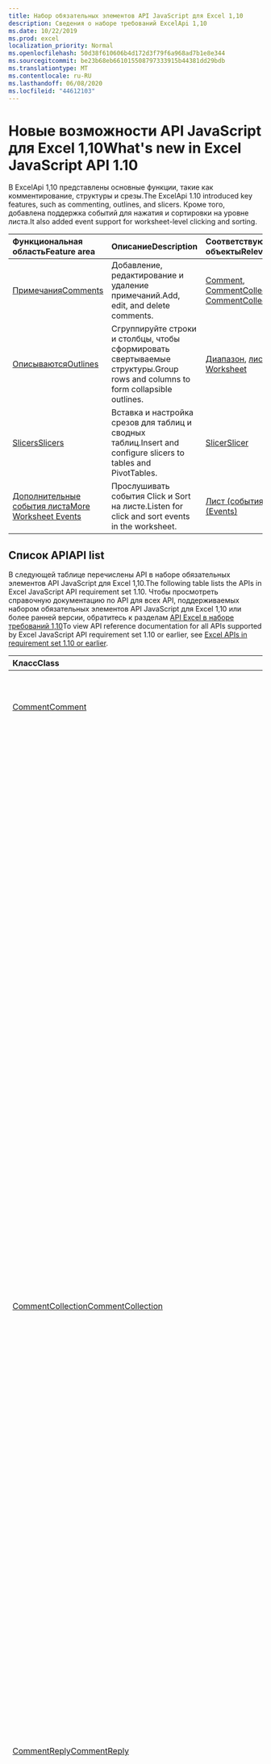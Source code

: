 ```yaml
---
title: Набор обязательных элементов API JavaScript для Excel 1,10
description: Сведения о наборе требований ExcelApi 1,10
ms.date: 10/22/2019
ms.prod: excel
localization_priority: Normal
ms.openlocfilehash: 50d38f610606b4d172d3f79f6a968ad7b1e8e344
ms.sourcegitcommit: be23b68eb661015508797333915b44381dd29bdb
ms.translationtype: MT
ms.contentlocale: ru-RU
ms.lasthandoff: 06/08/2020
ms.locfileid: "44612103"
---
```

# <a name="whats-new-in-excel-javascript-api-110"></a><span data-ttu-id="5f319-103">Новые возможности API JavaScript для Excel 1,10</span><span class="sxs-lookup"><span data-stu-id="5f319-103">What's new in Excel JavaScript API 1.10</span></span>

<span data-ttu-id="5f319-104">В ExcelApi 1,10 представлены основные функции, такие как комментирование, структуры и срезы.</span><span class="sxs-lookup"><span data-stu-id="5f319-104">The ExcelApi 1.10 introduced key features, such as commenting, outlines, and slicers.</span></span> <span data-ttu-id="5f319-105">Кроме того, добавлена поддержка событий для нажатия и сортировки на уровне листа.</span><span class="sxs-lookup"><span data-stu-id="5f319-105">It also added event support for worksheet-level clicking and sorting.</span></span>

| <span data-ttu-id="5f319-106">Функциональная область</span><span class="sxs-lookup"><span data-stu-id="5f319-106">Feature area</span></span> | <span data-ttu-id="5f319-107">Описание</span><span class="sxs-lookup"><span data-stu-id="5f319-107">Description</span></span> | <span data-ttu-id="5f319-108">Соответствующие объекты</span><span class="sxs-lookup"><span data-stu-id="5f319-108">Relevant objects</span></span> |
|:--- |:--- |:--- |
| [<span data-ttu-id="5f319-109">Примечания</span><span class="sxs-lookup"><span data-stu-id="5f319-109">Comments</span></span>](../../excel/excel-add-ins-comments.md) | <span data-ttu-id="5f319-110">Добавление, редактирование и удаление примечаний.</span><span class="sxs-lookup"><span data-stu-id="5f319-110">Add, edit, and delete comments.</span></span> | <span data-ttu-id="5f319-111">[Comment](/javascript/api/excel/excel.comment), [CommentCollection](/javascript/api/excel/excel.commentcollection)</span><span class="sxs-lookup"><span data-stu-id="5f319-111">[Comment](/javascript/api/excel/excel.comment), [CommentCollection](/javascript/api/excel/excel.commentcollection)</span></span> |
| [<span data-ttu-id="5f319-112">Описываются</span><span class="sxs-lookup"><span data-stu-id="5f319-112">Outlines</span></span>](../../excel/excel-add-ins-ranges-advanced.md#group-data-for-an-outline) | <span data-ttu-id="5f319-113">Сгруппируйте строки и столбцы, чтобы сформировать свертываемые структуры.</span><span class="sxs-lookup"><span data-stu-id="5f319-113">Group rows and columns to form collapsible outlines.</span></span> | <span data-ttu-id="5f319-114">[Диапазон](/javascript/api/excel/excel.range), [лист](/javascript/api/excel/excel.worksheet)</span><span class="sxs-lookup"><span data-stu-id="5f319-114">[Range](/javascript/api/excel/excel.range), [Worksheet](/javascript/api/excel/excel.worksheet)</span></span> |
| [<span data-ttu-id="5f319-115">Slicers</span><span class="sxs-lookup"><span data-stu-id="5f319-115">Slicers</span></span>](../../excel/excel-add-ins-pivottables.md#slicers) | <span data-ttu-id="5f319-116">Вставка и настройка срезов для таблиц и сводных таблиц.</span><span class="sxs-lookup"><span data-stu-id="5f319-116">Insert and configure slicers to tables and PivotTables.</span></span> | [<span data-ttu-id="5f319-117">Slicer</span><span class="sxs-lookup"><span data-stu-id="5f319-117">Slicer</span></span>](/javascript/api/excel/excel.slicer) |
| [<span data-ttu-id="5f319-118">Дополнительные события листа</span><span class="sxs-lookup"><span data-stu-id="5f319-118">More Worksheet Events</span></span>](../../excel/excel-add-ins-events.md) | <span data-ttu-id="5f319-119">Прослушивать события Click и Sort на листе.</span><span class="sxs-lookup"><span data-stu-id="5f319-119">Listen for click and sort events in the worksheet.</span></span> | [<span data-ttu-id="5f319-120">Лист (события)</span><span class="sxs-lookup"><span data-stu-id="5f319-120">Worksheet (Events)</span></span>](/javascript/api/excel/excel.worksheet#events) |

## <a name="api-list"></a><span data-ttu-id="5f319-121">Список API</span><span class="sxs-lookup"><span data-stu-id="5f319-121">API list</span></span>

<span data-ttu-id="5f319-122">В следующей таблице перечислены API в наборе обязательных элементов API JavaScript для Excel 1,10.</span><span class="sxs-lookup"><span data-stu-id="5f319-122">The following table lists the APIs in Excel JavaScript API requirement set 1.10.</span></span> <span data-ttu-id="5f319-123">Чтобы просмотреть справочную документацию по API для всех API, поддерживаемых набором обязательных элементов API JavaScript для Excel 1,10 или более ранней версии, обратитесь к разделам [API Excel в наборе требований 1,10](/javascript/api/excel?view=excel-js-1.10)</span><span class="sxs-lookup"><span data-stu-id="5f319-123">To view API reference documentation for all APIs supported by Excel JavaScript API requirement set 1.10 or earlier, see [Excel APIs in requirement set 1.10 or earlier](/javascript/api/excel?view=excel-js-1.10).</span></span>

| <span data-ttu-id="5f319-124">Класс</span><span class="sxs-lookup"><span data-stu-id="5f319-124">Class</span></span> | <span data-ttu-id="5f319-125">Поля</span><span class="sxs-lookup"><span data-stu-id="5f319-125">Fields</span></span> | <span data-ttu-id="5f319-126">Описание</span><span class="sxs-lookup"><span data-stu-id="5f319-126">Description</span></span> |
|:---|:---|:---|
|[<span data-ttu-id="5f319-127">Comment</span><span class="sxs-lookup"><span data-stu-id="5f319-127">Comment</span></span>](/javascript/api/excel/excel.comment)|[<span data-ttu-id="5f319-128">content</span><span class="sxs-lookup"><span data-stu-id="5f319-128">content</span></span>](/javascript/api/excel/excel.comment#content)|<span data-ttu-id="5f319-129">Получает или задает содержимое примечания.</span><span class="sxs-lookup"><span data-stu-id="5f319-129">Gets or sets the comment's content.</span></span> <span data-ttu-id="5f319-130">Строка является обычным текстом.</span><span class="sxs-lookup"><span data-stu-id="5f319-130">The string is plain text.</span></span>|
||[<span data-ttu-id="5f319-131">delete()</span><span class="sxs-lookup"><span data-stu-id="5f319-131">delete()</span></span>](/javascript/api/excel/excel.comment#delete--)|<span data-ttu-id="5f319-132">Удаляет комментарий и все подключенные ответы.</span><span class="sxs-lookup"><span data-stu-id="5f319-132">Deletes the comment and all the connected replies.</span></span>|
||[<span data-ttu-id="5f319-133">getLocation()</span><span class="sxs-lookup"><span data-stu-id="5f319-133">getLocation()</span></span>](/javascript/api/excel/excel.comment#getlocation--)|<span data-ttu-id="5f319-134">Получает ячейку, в которой находится этот комментарий.</span><span class="sxs-lookup"><span data-stu-id="5f319-134">Gets the cell where this comment is located.</span></span>|
||[<span data-ttu-id="5f319-135">authorEmail</span><span class="sxs-lookup"><span data-stu-id="5f319-135">authorEmail</span></span>](/javascript/api/excel/excel.comment#authoremail)|<span data-ttu-id="5f319-136">Получает электронную почту автора примечания.</span><span class="sxs-lookup"><span data-stu-id="5f319-136">Gets the email of the comment's author.</span></span>|
||[<span data-ttu-id="5f319-137">authorName</span><span class="sxs-lookup"><span data-stu-id="5f319-137">authorName</span></span>](/javascript/api/excel/excel.comment#authorname)|<span data-ttu-id="5f319-138">Получает имя автора примечания.</span><span class="sxs-lookup"><span data-stu-id="5f319-138">Gets the name of the comment's author.</span></span>|
||[<span data-ttu-id="5f319-139">creationDate</span><span class="sxs-lookup"><span data-stu-id="5f319-139">creationDate</span></span>](/javascript/api/excel/excel.comment#creationdate)|<span data-ttu-id="5f319-140">Получает время создания примечания.</span><span class="sxs-lookup"><span data-stu-id="5f319-140">Gets the creation time of the comment.</span></span> <span data-ttu-id="5f319-141">Возвращает значение null, если примечание было преобразовано из заметки, так как у примечания нет даты создания.</span><span class="sxs-lookup"><span data-stu-id="5f319-141">Returns null if the comment was converted from a note, since the comment does not have a creation date.</span></span>|
||[<span data-ttu-id="5f319-142">id</span><span class="sxs-lookup"><span data-stu-id="5f319-142">id</span></span>](/javascript/api/excel/excel.comment#id)|<span data-ttu-id="5f319-143">Представляет идентификатор примечания.</span><span class="sxs-lookup"><span data-stu-id="5f319-143">Represents the comment identifier.</span></span> <span data-ttu-id="5f319-144">Только для чтения.</span><span class="sxs-lookup"><span data-stu-id="5f319-144">Read-only.</span></span>|
||[<span data-ttu-id="5f319-145">replies</span><span class="sxs-lookup"><span data-stu-id="5f319-145">replies</span></span>](/javascript/api/excel/excel.comment#replies)|<span data-ttu-id="5f319-146">Представляет коллекцию объектов ответов, связанных с примечанием.</span><span class="sxs-lookup"><span data-stu-id="5f319-146">Represents a collection of reply objects associated with the comment.</span></span> <span data-ttu-id="5f319-147">Только для чтения.</span><span class="sxs-lookup"><span data-stu-id="5f319-147">Read-only.</span></span>|
|[<span data-ttu-id="5f319-148">CommentCollection</span><span class="sxs-lookup"><span data-stu-id="5f319-148">CommentCollection</span></span>](/javascript/api/excel/excel.commentcollection)|[<span data-ttu-id="5f319-149">Add (Целладдресс: \| строка Range, Content: комментричконтент \| String, ContentType?: Excel. ContentType)</span><span class="sxs-lookup"><span data-stu-id="5f319-149">add(cellAddress: Range \| string, content: CommentRichContent \| string, contentType?: Excel.ContentType)</span></span>](/javascript/api/excel/excel.commentcollection#add-celladdress--content--contenttype-)|<span data-ttu-id="5f319-150">Создает новое примечание с указанным содержимым в определенной ячейке.</span><span class="sxs-lookup"><span data-stu-id="5f319-150">Creates a new comment with the given content on the given cell.</span></span> <span data-ttu-id="5f319-151">`InvalidArgument`Если указанный диапазон превышает одну ячейку, возникает ошибка.</span><span class="sxs-lookup"><span data-stu-id="5f319-151">An `InvalidArgument` error is thrown if the provided range is larger than one cell.</span></span>|
||[<span data-ttu-id="5f319-152">getCount()</span><span class="sxs-lookup"><span data-stu-id="5f319-152">getCount()</span></span>](/javascript/api/excel/excel.commentcollection#getcount--)|<span data-ttu-id="5f319-153">Получает количество примечаний в коллекции.</span><span class="sxs-lookup"><span data-stu-id="5f319-153">Gets the number of comments in the collection.</span></span>|
||[<span data-ttu-id="5f319-154">getItem(commentId: string)</span><span class="sxs-lookup"><span data-stu-id="5f319-154">getItem(commentId: string)</span></span>](/javascript/api/excel/excel.commentcollection#getitem-commentid-)|<span data-ttu-id="5f319-155">Получает примечание из коллекции на основе его идентификатора.</span><span class="sxs-lookup"><span data-stu-id="5f319-155">Gets a comment from the collection based on its ID.</span></span> <span data-ttu-id="5f319-156">Только для чтения.</span><span class="sxs-lookup"><span data-stu-id="5f319-156">Read-only.</span></span>|
||[<span data-ttu-id="5f319-157">getItemAt(index: number)</span><span class="sxs-lookup"><span data-stu-id="5f319-157">getItemAt(index: number)</span></span>](/javascript/api/excel/excel.commentcollection#getitemat-index-)|<span data-ttu-id="5f319-158">Получает примечание из коллекции на основе его позиции.</span><span class="sxs-lookup"><span data-stu-id="5f319-158">Gets a comment from the collection based on its position.</span></span>|
||[<span data-ttu-id="5f319-159">getItemByCell(cellAddress: Range \| string)</span><span class="sxs-lookup"><span data-stu-id="5f319-159">getItemByCell(cellAddress: Range \| string)</span></span>](/javascript/api/excel/excel.commentcollection#getitembycell-celladdress-)|<span data-ttu-id="5f319-160">Получает примечание из указанной ячейки.</span><span class="sxs-lookup"><span data-stu-id="5f319-160">Gets the comment from the specified cell.</span></span>|
||[<span data-ttu-id="5f319-161">getItemByReplyId(replyId: string)</span><span class="sxs-lookup"><span data-stu-id="5f319-161">getItemByReplyId(replyId: string)</span></span>](/javascript/api/excel/excel.commentcollection#getitembyreplyid-replyid-)|<span data-ttu-id="5f319-162">Получает комментарий, к которому подключен данный ответ.</span><span class="sxs-lookup"><span data-stu-id="5f319-162">Gets the comment to which the given reply is connected.</span></span>|
||[<span data-ttu-id="5f319-163">items</span><span class="sxs-lookup"><span data-stu-id="5f319-163">items</span></span>](/javascript/api/excel/excel.commentcollection#items)|<span data-ttu-id="5f319-164">Получает загруженные дочерние элементы в этой коллекции.</span><span class="sxs-lookup"><span data-stu-id="5f319-164">Gets the loaded child items in this collection.</span></span>|
|[<span data-ttu-id="5f319-165">CommentReply</span><span class="sxs-lookup"><span data-stu-id="5f319-165">CommentReply</span></span>](/javascript/api/excel/excel.commentreply)|[<span data-ttu-id="5f319-166">content</span><span class="sxs-lookup"><span data-stu-id="5f319-166">content</span></span>](/javascript/api/excel/excel.commentreply#content)|<span data-ttu-id="5f319-167">Получает или задает содержимое ответа на примечание.</span><span class="sxs-lookup"><span data-stu-id="5f319-167">Gets or sets the comment reply's content.</span></span> <span data-ttu-id="5f319-168">Строка является обычным текстом.</span><span class="sxs-lookup"><span data-stu-id="5f319-168">The string is plain text.</span></span>|
||[<span data-ttu-id="5f319-169">delete()</span><span class="sxs-lookup"><span data-stu-id="5f319-169">delete()</span></span>](/javascript/api/excel/excel.commentreply#delete--)|<span data-ttu-id="5f319-170">Удаляет ответ на примечание.</span><span class="sxs-lookup"><span data-stu-id="5f319-170">Deletes the comment reply.</span></span>|
||[<span data-ttu-id="5f319-171">getLocation()</span><span class="sxs-lookup"><span data-stu-id="5f319-171">getLocation()</span></span>](/javascript/api/excel/excel.commentreply#getlocation--)|<span data-ttu-id="5f319-172">Получает ячейку, в которой находится этот ответ на комментарий.</span><span class="sxs-lookup"><span data-stu-id="5f319-172">Gets the cell where this comment reply is located.</span></span>|
||[<span data-ttu-id="5f319-173">getParentComment()</span><span class="sxs-lookup"><span data-stu-id="5f319-173">getParentComment()</span></span>](/javascript/api/excel/excel.commentreply#getparentcomment--)|<span data-ttu-id="5f319-174">Получает родительский комментарий для этого ответа.</span><span class="sxs-lookup"><span data-stu-id="5f319-174">Gets the parent comment of this reply.</span></span>|
||[<span data-ttu-id="5f319-175">authorEmail</span><span class="sxs-lookup"><span data-stu-id="5f319-175">authorEmail</span></span>](/javascript/api/excel/excel.commentreply#authoremail)|<span data-ttu-id="5f319-176">Получает электронную почту автора ответа на примечание.</span><span class="sxs-lookup"><span data-stu-id="5f319-176">Gets the email of the comment reply's author.</span></span>|
||[<span data-ttu-id="5f319-177">authorName</span><span class="sxs-lookup"><span data-stu-id="5f319-177">authorName</span></span>](/javascript/api/excel/excel.commentreply#authorname)|<span data-ttu-id="5f319-178">Получает имя автора ответа на примечание.</span><span class="sxs-lookup"><span data-stu-id="5f319-178">Gets the name of the comment reply's author.</span></span>|
||[<span data-ttu-id="5f319-179">creationDate</span><span class="sxs-lookup"><span data-stu-id="5f319-179">creationDate</span></span>](/javascript/api/excel/excel.commentreply#creationdate)|<span data-ttu-id="5f319-180">Получает время создания ответа на примечание.</span><span class="sxs-lookup"><span data-stu-id="5f319-180">Gets the creation time of the comment reply.</span></span>|
||[<span data-ttu-id="5f319-181">id</span><span class="sxs-lookup"><span data-stu-id="5f319-181">id</span></span>](/javascript/api/excel/excel.commentreply#id)|<span data-ttu-id="5f319-182">Представляет идентификатор ответа на примечание.</span><span class="sxs-lookup"><span data-stu-id="5f319-182">Represents the comment reply identifier.</span></span> <span data-ttu-id="5f319-183">Только для чтения.</span><span class="sxs-lookup"><span data-stu-id="5f319-183">Read-only.</span></span>|
|[<span data-ttu-id="5f319-184">CommentReplyCollection</span><span class="sxs-lookup"><span data-stu-id="5f319-184">CommentReplyCollection</span></span>](/javascript/api/excel/excel.commentreplycollection)|[<span data-ttu-id="5f319-185">Добавить (контент: \| строка комментричконтент, ContentType?: Excel. ContentType)</span><span class="sxs-lookup"><span data-stu-id="5f319-185">add(content: CommentRichContent \| string, contentType?: Excel.ContentType)</span></span>](/javascript/api/excel/excel.commentreplycollection#add-content--contenttype-)|<span data-ttu-id="5f319-186">Создает ответ на примечание.</span><span class="sxs-lookup"><span data-stu-id="5f319-186">Creates a comment reply for comment.</span></span>|
||[<span data-ttu-id="5f319-187">getCount()</span><span class="sxs-lookup"><span data-stu-id="5f319-187">getCount()</span></span>](/javascript/api/excel/excel.commentreplycollection#getcount--)|<span data-ttu-id="5f319-188">Получает количество ответов на примечания в коллекции.</span><span class="sxs-lookup"><span data-stu-id="5f319-188">Gets the number of comment replies in the collection.</span></span>|
||[<span data-ttu-id="5f319-189">getItem(commentReplyId: string)</span><span class="sxs-lookup"><span data-stu-id="5f319-189">getItem(commentReplyId: string)</span></span>](/javascript/api/excel/excel.commentreplycollection#getitem-commentreplyid-)|<span data-ttu-id="5f319-190">Возвращает ответ на примечание, определенное по идентификатору.</span><span class="sxs-lookup"><span data-stu-id="5f319-190">Returns a comment reply identified by its ID.</span></span> <span data-ttu-id="5f319-191">Только для чтения.</span><span class="sxs-lookup"><span data-stu-id="5f319-191">Read-only.</span></span>|
||[<span data-ttu-id="5f319-192">getItemAt(index: number)</span><span class="sxs-lookup"><span data-stu-id="5f319-192">getItemAt(index: number)</span></span>](/javascript/api/excel/excel.commentreplycollection#getitemat-index-)|<span data-ttu-id="5f319-193">Возвращает ответ на примечание на основе его позиции в коллекции.</span><span class="sxs-lookup"><span data-stu-id="5f319-193">Gets a comment reply based on its position in the collection.</span></span>|
||[<span data-ttu-id="5f319-194">items</span><span class="sxs-lookup"><span data-stu-id="5f319-194">items</span></span>](/javascript/api/excel/excel.commentreplycollection#items)|<span data-ttu-id="5f319-195">Получает загруженные дочерние элементы в этой коллекции.</span><span class="sxs-lookup"><span data-stu-id="5f319-195">Gets the loaded child items in this collection.</span></span>|
|[<span data-ttu-id="5f319-196">комментричконтент</span><span class="sxs-lookup"><span data-stu-id="5f319-196">CommentRichContent</span></span>](/javascript/api/excel/excel.commentrichcontent)||[<span data-ttu-id="5f319-197">PivotLayout</span><span class="sxs-lookup"><span data-stu-id="5f319-197">PivotLayout</span></span>](/javascript/api/excel/excel.pivotlayout)|[<span data-ttu-id="5f319-198">enableFieldList</span><span class="sxs-lookup"><span data-stu-id="5f319-198">enableFieldList</span></span>](/javascript/api/excel/excel.pivotlayout#enablefieldlist)|<span data-ttu-id="5f319-199">Указывает, может ли список полей отображаться в пользовательском интерфейсе.</span><span class="sxs-lookup"><span data-stu-id="5f319-199">Specifies whether the field list can be shown in the UI.</span></span>|
|[<span data-ttu-id="5f319-200">PivotTableStyle</span><span class="sxs-lookup"><span data-stu-id="5f319-200">PivotTableStyle</span></span>](/javascript/api/excel/excel.pivottablestyle)|[<span data-ttu-id="5f319-201">delete()</span><span class="sxs-lookup"><span data-stu-id="5f319-201">delete()</span></span>](/javascript/api/excel/excel.pivottablestyle#delete--)|<span data-ttu-id="5f319-202">Удаляет объект PivotTableStyle.</span><span class="sxs-lookup"><span data-stu-id="5f319-202">Deletes the PivotTableStyle.</span></span>|
||[<span data-ttu-id="5f319-203">duplicate()</span><span class="sxs-lookup"><span data-stu-id="5f319-203">duplicate()</span></span>](/javascript/api/excel/excel.pivottablestyle#duplicate--)|<span data-ttu-id="5f319-204">Создает дубликат объекта PivotTableStyle с копиями всех элементов стиля.</span><span class="sxs-lookup"><span data-stu-id="5f319-204">Creates a duplicate of this PivotTableStyle with copies of all the style elements.</span></span>|
||[<span data-ttu-id="5f319-205">name</span><span class="sxs-lookup"><span data-stu-id="5f319-205">name</span></span>](/javascript/api/excel/excel.pivottablestyle#name)|<span data-ttu-id="5f319-206">Получает имя объекта PivotTableStyle.</span><span class="sxs-lookup"><span data-stu-id="5f319-206">Gets the name of the PivotTableStyle.</span></span>|
||[<span data-ttu-id="5f319-207">readOnly</span><span class="sxs-lookup"><span data-stu-id="5f319-207">readOnly</span></span>](/javascript/api/excel/excel.pivottablestyle#readonly)|<span data-ttu-id="5f319-208">Указывает, доступен ли объект Пивоттаблестиле только для чтения.</span><span class="sxs-lookup"><span data-stu-id="5f319-208">Specifies whether this PivotTableStyle object is read-only.</span></span> <span data-ttu-id="5f319-209">Только для чтения.</span><span class="sxs-lookup"><span data-stu-id="5f319-209">Read-only.</span></span>|
|[<span data-ttu-id="5f319-210">PivotTableStyleCollection</span><span class="sxs-lookup"><span data-stu-id="5f319-210">PivotTableStyleCollection</span></span>](/javascript/api/excel/excel.pivottablestylecollection)|[<span data-ttu-id="5f319-211">add(name: string, makeUniqueName?: boolean)</span><span class="sxs-lookup"><span data-stu-id="5f319-211">add(name: string, makeUniqueName?: boolean)</span></span>](/javascript/api/excel/excel.pivottablestylecollection#add-name--makeuniquename-)|<span data-ttu-id="5f319-212">Создает пустой объект PivotTableStyle с указанным именем.</span><span class="sxs-lookup"><span data-stu-id="5f319-212">Creates a blank PivotTableStyle with the specified name.</span></span>|
||[<span data-ttu-id="5f319-213">getCount()</span><span class="sxs-lookup"><span data-stu-id="5f319-213">getCount()</span></span>](/javascript/api/excel/excel.pivottablestylecollection#getcount--)|<span data-ttu-id="5f319-214">Получает количество стилей сводных таблиц в коллекции.</span><span class="sxs-lookup"><span data-stu-id="5f319-214">Gets the number of PivotTable styles in the collection.</span></span>|
||[<span data-ttu-id="5f319-215">getDefault()</span><span class="sxs-lookup"><span data-stu-id="5f319-215">getDefault()</span></span>](/javascript/api/excel/excel.pivottablestylecollection#getdefault--)|<span data-ttu-id="5f319-216">Получает используемый по умолчанию объект PivotTableStyle для области родительского объекта.</span><span class="sxs-lookup"><span data-stu-id="5f319-216">Gets the default PivotTableStyle for the parent object's scope.</span></span>|
||[<span data-ttu-id="5f319-217">getItem(name: string)</span><span class="sxs-lookup"><span data-stu-id="5f319-217">getItem(name: string)</span></span>](/javascript/api/excel/excel.pivottablestylecollection#getitem-name-)|<span data-ttu-id="5f319-218">Получает объект PivotTableStyle по имени.</span><span class="sxs-lookup"><span data-stu-id="5f319-218">Gets a PivotTableStyle by name.</span></span>|
||[<span data-ttu-id="5f319-219">getItemOrNullObject(имя: строка)</span><span class="sxs-lookup"><span data-stu-id="5f319-219">getItemOrNullObject(name: string)</span></span>](/javascript/api/excel/excel.pivottablestylecollection#getitemornullobject-name-)|<span data-ttu-id="5f319-220">Получает объект PivotTableStyle по имени.</span><span class="sxs-lookup"><span data-stu-id="5f319-220">Gets a PivotTableStyle by name.</span></span> <span data-ttu-id="5f319-221">Если объект PivotTableStyle не существует, возвращает пустой объект.</span><span class="sxs-lookup"><span data-stu-id="5f319-221">If the PivotTableStyle does not exist, will return a null object.</span></span>|
||[<span data-ttu-id="5f319-222">items</span><span class="sxs-lookup"><span data-stu-id="5f319-222">items</span></span>](/javascript/api/excel/excel.pivottablestylecollection#items)|<span data-ttu-id="5f319-223">Получает загруженные дочерние элементы в этой коллекции.</span><span class="sxs-lookup"><span data-stu-id="5f319-223">Gets the loaded child items in this collection.</span></span>|
||[<span data-ttu-id="5f319-224">setDefault(newDefaultStyle: PivotTableStyle \| string)</span><span class="sxs-lookup"><span data-stu-id="5f319-224">setDefault(newDefaultStyle: PivotTableStyle \| string)</span></span>](/javascript/api/excel/excel.pivottablestylecollection#setdefault-newdefaultstyle-)|<span data-ttu-id="5f319-225">Задает объект PivotTableStyle, используемый по умолчанию в области родительского объекта.</span><span class="sxs-lookup"><span data-stu-id="5f319-225">Sets the default PivotTableStyle for use in the parent object's scope.</span></span>|
|[<span data-ttu-id="5f319-226">Range</span><span class="sxs-lookup"><span data-stu-id="5f319-226">Range</span></span>](/javascript/api/excel/excel.range)|[<span data-ttu-id="5f319-227">Group (Граупоптион: Excel. Граупоптион)</span><span class="sxs-lookup"><span data-stu-id="5f319-227">group(groupOption: Excel.GroupOption)</span></span>](/javascript/api/excel/excel.range#group-groupoption-)|<span data-ttu-id="5f319-228">Группирует столбцы и строки для структуры.</span><span class="sxs-lookup"><span data-stu-id="5f319-228">Groups columns and rows for an outline.</span></span>|
||[<span data-ttu-id="5f319-229">Хидеграупдетаилс (Граупоптион: Excel. Граупоптион)</span><span class="sxs-lookup"><span data-stu-id="5f319-229">hideGroupDetails(groupOption: Excel.GroupOption)</span></span>](/javascript/api/excel/excel.range#hidegroupdetails-groupoption-)|<span data-ttu-id="5f319-230">Скрытие сведений о группе строк или столбцов.</span><span class="sxs-lookup"><span data-stu-id="5f319-230">Hide details of the row or column group.</span></span>|
||[<span data-ttu-id="5f319-231">height</span><span class="sxs-lookup"><span data-stu-id="5f319-231">height</span></span>](/javascript/api/excel/excel.range#height)|<span data-ttu-id="5f319-232">Возвращает расстояние в пунктах (для масштаба 100 %) от верхнего до нижнего края диапазона.</span><span class="sxs-lookup"><span data-stu-id="5f319-232">Returns the distance in points, for 100% zoom, from top edge of the range to bottom edge of the range.</span></span> <span data-ttu-id="5f319-233">Только для чтения.</span><span class="sxs-lookup"><span data-stu-id="5f319-233">Read-only.</span></span>|
||[<span data-ttu-id="5f319-234">left</span><span class="sxs-lookup"><span data-stu-id="5f319-234">left</span></span>](/javascript/api/excel/excel.range#left)|<span data-ttu-id="5f319-235">Возвращает расстояние в пунктах (для масштаба 100 %) от левого края листа до левого края диапазона.</span><span class="sxs-lookup"><span data-stu-id="5f319-235">Returns the distance in points, for 100% zoom, from left edge of the worksheet to left edge of the range.</span></span> <span data-ttu-id="5f319-236">Только для чтения.</span><span class="sxs-lookup"><span data-stu-id="5f319-236">Read-only.</span></span>|
||[<span data-ttu-id="5f319-237">top</span><span class="sxs-lookup"><span data-stu-id="5f319-237">top</span></span>](/javascript/api/excel/excel.range#top)|<span data-ttu-id="5f319-238">Возвращает расстояние в пунктах для масштаба 100 % от верхнего края листа до верхнего края диапазона.</span><span class="sxs-lookup"><span data-stu-id="5f319-238">Returns the distance in points, for 100% zoom, from top edge of the worksheet to top edge of the range.</span></span> <span data-ttu-id="5f319-239">Только для чтения.</span><span class="sxs-lookup"><span data-stu-id="5f319-239">Read-only.</span></span>|
||[<span data-ttu-id="5f319-240">width</span><span class="sxs-lookup"><span data-stu-id="5f319-240">width</span></span>](/javascript/api/excel/excel.range#width)|<span data-ttu-id="5f319-241">Возвращает расстояние в пунктах (для масштаба 100 %) от левого до правого края диапазона.</span><span class="sxs-lookup"><span data-stu-id="5f319-241">Returns the distance in points, for 100% zoom, from left edge of the range to right edge of the range.</span></span> <span data-ttu-id="5f319-242">Только для чтения.</span><span class="sxs-lookup"><span data-stu-id="5f319-242">Read-only.</span></span>|
||[<span data-ttu-id="5f319-243">Шовграупдетаилс (Граупоптион: Excel. Граупоптион)</span><span class="sxs-lookup"><span data-stu-id="5f319-243">showGroupDetails(groupOption: Excel.GroupOption)</span></span>](/javascript/api/excel/excel.range#showgroupdetails-groupoption-)|<span data-ttu-id="5f319-244">Отображение сведений о группе строк или столбцов.</span><span class="sxs-lookup"><span data-stu-id="5f319-244">Show details of the row or column group.</span></span>|
||[<span data-ttu-id="5f319-245">Разгруппировать (Граупоптион: Excel. Граупоптион)</span><span class="sxs-lookup"><span data-stu-id="5f319-245">ungroup(groupOption: Excel.GroupOption)</span></span>](/javascript/api/excel/excel.range#ungroup-groupoption-)|<span data-ttu-id="5f319-246">Разгруппирование столбцов и строк для структуры.</span><span class="sxs-lookup"><span data-stu-id="5f319-246">Ungroups columns and rows for an outline.</span></span>|
|[<span data-ttu-id="5f319-247">Shape</span><span class="sxs-lookup"><span data-stu-id="5f319-247">Shape</span></span>](/javascript/api/excel/excel.shape)|[<span data-ttu-id="5f319-248">copyTo(destinationSheet?: Worksheet \| string)</span><span class="sxs-lookup"><span data-stu-id="5f319-248">copyTo(destinationSheet?: Worksheet \| string)</span></span>](/javascript/api/excel/excel.shape#copyto-destinationsheet-)|<span data-ttu-id="5f319-249">Копирует и вставляет объект Shape.</span><span class="sxs-lookup"><span data-stu-id="5f319-249">Copies and pastes a Shape object.</span></span>|
||[<span data-ttu-id="5f319-250">placement</span><span class="sxs-lookup"><span data-stu-id="5f319-250">placement</span></span>](/javascript/api/excel/excel.shape#placement)|<span data-ttu-id="5f319-251">Представляет способ прикрепления объекта к ячейкам под ним.</span><span class="sxs-lookup"><span data-stu-id="5f319-251">Represents how the object is attached to the cells below it.</span></span>|
|[<span data-ttu-id="5f319-252">Slicer</span><span class="sxs-lookup"><span data-stu-id="5f319-252">Slicer</span></span>](/javascript/api/excel/excel.slicer)|[<span data-ttu-id="5f319-253">caption</span><span class="sxs-lookup"><span data-stu-id="5f319-253">caption</span></span>](/javascript/api/excel/excel.slicer#caption)|<span data-ttu-id="5f319-254">Представляет подпись среза.</span><span class="sxs-lookup"><span data-stu-id="5f319-254">Represents the caption of slicer.</span></span>|
||[<span data-ttu-id="5f319-255">clearFilters()</span><span class="sxs-lookup"><span data-stu-id="5f319-255">clearFilters()</span></span>](/javascript/api/excel/excel.slicer#clearfilters--)|<span data-ttu-id="5f319-256">Удаляет все фильтры, примененные к срезу.</span><span class="sxs-lookup"><span data-stu-id="5f319-256">Clears all the filters currently applied on the slicer.</span></span>|
||[<span data-ttu-id="5f319-257">delete()</span><span class="sxs-lookup"><span data-stu-id="5f319-257">delete()</span></span>](/javascript/api/excel/excel.slicer#delete--)|<span data-ttu-id="5f319-258">Удаляет срез.</span><span class="sxs-lookup"><span data-stu-id="5f319-258">Deletes the slicer.</span></span>|
||[<span data-ttu-id="5f319-259">getSelectedItems()</span><span class="sxs-lookup"><span data-stu-id="5f319-259">getSelectedItems()</span></span>](/javascript/api/excel/excel.slicer#getselecteditems--)|<span data-ttu-id="5f319-260">Возвращает массив имен выбранных ключей элементов.</span><span class="sxs-lookup"><span data-stu-id="5f319-260">Returns an array of selected items' keys.</span></span> <span data-ttu-id="5f319-261">Только для чтения.</span><span class="sxs-lookup"><span data-stu-id="5f319-261">Read-only.</span></span>|
||[<span data-ttu-id="5f319-262">height</span><span class="sxs-lookup"><span data-stu-id="5f319-262">height</span></span>](/javascript/api/excel/excel.slicer#height)|<span data-ttu-id="5f319-263">Представляет высоту среза (в пунктах).</span><span class="sxs-lookup"><span data-stu-id="5f319-263">Represents the height, in points, of the slicer.</span></span>|
||[<span data-ttu-id="5f319-264">left</span><span class="sxs-lookup"><span data-stu-id="5f319-264">left</span></span>](/javascript/api/excel/excel.slicer#left)|<span data-ttu-id="5f319-265">Представляет расстояние в пунктах от левого края среза до левого края листа.</span><span class="sxs-lookup"><span data-stu-id="5f319-265">Represents the distance, in points, from the left side of the slicer to the left of the worksheet.</span></span>|
||[<span data-ttu-id="5f319-266">name</span><span class="sxs-lookup"><span data-stu-id="5f319-266">name</span></span>](/javascript/api/excel/excel.slicer#name)|<span data-ttu-id="5f319-267">Представляет имя среза.</span><span class="sxs-lookup"><span data-stu-id="5f319-267">Represents the name of slicer.</span></span>|
||[<span data-ttu-id="5f319-268">id</span><span class="sxs-lookup"><span data-stu-id="5f319-268">id</span></span>](/javascript/api/excel/excel.slicer#id)|<span data-ttu-id="5f319-269">Представляет уникальный идентификатор среза.</span><span class="sxs-lookup"><span data-stu-id="5f319-269">Represents the unique id of slicer.</span></span> <span data-ttu-id="5f319-270">Только для чтения.</span><span class="sxs-lookup"><span data-stu-id="5f319-270">Read-only.</span></span>|
||[<span data-ttu-id="5f319-271">isFilterCleared</span><span class="sxs-lookup"><span data-stu-id="5f319-271">isFilterCleared</span></span>](/javascript/api/excel/excel.slicer#isfiltercleared)|<span data-ttu-id="5f319-272">Значение true, если удалены все фильтры, примененные к срезу.</span><span class="sxs-lookup"><span data-stu-id="5f319-272">True if all filters currently applied on the slicer are cleared.</span></span>|
||[<span data-ttu-id="5f319-273">slicerItems</span><span class="sxs-lookup"><span data-stu-id="5f319-273">slicerItems</span></span>](/javascript/api/excel/excel.slicer#sliceritems)|<span data-ttu-id="5f319-274">Представляет коллекцию объектов SlicerItem, которые являются частью среза.</span><span class="sxs-lookup"><span data-stu-id="5f319-274">Represents the collection of SlicerItems that are part of the slicer.</span></span> <span data-ttu-id="5f319-275">Только для чтения.</span><span class="sxs-lookup"><span data-stu-id="5f319-275">Read-only.</span></span>|
||[<span data-ttu-id="5f319-276">worksheet</span><span class="sxs-lookup"><span data-stu-id="5f319-276">worksheet</span></span>](/javascript/api/excel/excel.slicer#worksheet)|<span data-ttu-id="5f319-277">Представляет лист, содержащий срез.</span><span class="sxs-lookup"><span data-stu-id="5f319-277">Represents the worksheet containing the slicer.</span></span> <span data-ttu-id="5f319-278">Только для чтения.</span><span class="sxs-lookup"><span data-stu-id="5f319-278">Read-only.</span></span>|
||<span data-ttu-id="5f319-279">[selectItems(items?: string[])](/javascript/api/excel/excel.slicer#selectitems-items-)</span><span class="sxs-lookup"><span data-stu-id="5f319-279">[selectItems(items?: string[])](/javascript/api/excel/excel.slicer#selectitems-items-)</span></span>|<span data-ttu-id="5f319-280">Выбирает элементы срезов на основе их ключей.</span><span class="sxs-lookup"><span data-stu-id="5f319-280">Selects slicer items based on their keys.</span></span> <span data-ttu-id="5f319-281">Предыдущие выбранные элементы очищаются.</span><span class="sxs-lookup"><span data-stu-id="5f319-281">The previous selections are cleared.</span></span>|
||[<span data-ttu-id="5f319-282">sortBy</span><span class="sxs-lookup"><span data-stu-id="5f319-282">sortBy</span></span>](/javascript/api/excel/excel.slicer#sortby)|<span data-ttu-id="5f319-283">Представляет порядок сортировки элементов в срезе.</span><span class="sxs-lookup"><span data-stu-id="5f319-283">Represents the sort order of the items in the slicer.</span></span> <span data-ttu-id="5f319-284">Возможные значения: "Датасаурцеордер", "Ascending", "Descending".</span><span class="sxs-lookup"><span data-stu-id="5f319-284">Possible values are: "DataSourceOrder", "Ascending", "Descending".</span></span>|
||[<span data-ttu-id="5f319-285">style</span><span class="sxs-lookup"><span data-stu-id="5f319-285">style</span></span>](/javascript/api/excel/excel.slicer#style)|<span data-ttu-id="5f319-286">Постоянное значение, представляющее стиль среза.</span><span class="sxs-lookup"><span data-stu-id="5f319-286">Constant value that represents the Slicer style.</span></span> <span data-ttu-id="5f319-287">Возможные значения: "SlicerStyleLight1", "SlicerStyleLight6", "TableStyleOther1", "TableStyleOther2", "SlicerStyleDark1" и "SlicerStyleDark6".</span><span class="sxs-lookup"><span data-stu-id="5f319-287">Possible values are: "SlicerStyleLight1" through "SlicerStyleLight6", "TableStyleOther1" through "TableStyleOther2", "SlicerStyleDark1" through "SlicerStyleDark6".</span></span> <span data-ttu-id="5f319-288">Также можно указать настраиваемый пользовательский стиль, имеющийся в книге.</span><span class="sxs-lookup"><span data-stu-id="5f319-288">A custom user-defined style present in the workbook can also be specified.</span></span>|
||[<span data-ttu-id="5f319-289">top</span><span class="sxs-lookup"><span data-stu-id="5f319-289">top</span></span>](/javascript/api/excel/excel.slicer#top)|<span data-ttu-id="5f319-290">Представляет расстояние в пунктах от верхнего края среза до верхнего края листа.</span><span class="sxs-lookup"><span data-stu-id="5f319-290">Represents the distance, in points, from the top edge of the slicer to the top of the worksheet.</span></span>|
||[<span data-ttu-id="5f319-291">width</span><span class="sxs-lookup"><span data-stu-id="5f319-291">width</span></span>](/javascript/api/excel/excel.slicer#width)|<span data-ttu-id="5f319-292">Представляет ширину среза (в пунктах).</span><span class="sxs-lookup"><span data-stu-id="5f319-292">Represents the width, in points, of the slicer.</span></span>|
|[<span data-ttu-id="5f319-293">SlicerCollection</span><span class="sxs-lookup"><span data-stu-id="5f319-293">SlicerCollection</span></span>](/javascript/api/excel/excel.slicercollection)|[<span data-ttu-id="5f319-294">add(slicerSource: string \| PivotTable \| Table, sourceField: string \| PivotField \| number \| TableColumn, slicerDestination?: string \| Worksheet)</span><span class="sxs-lookup"><span data-stu-id="5f319-294">add(slicerSource: string \| PivotTable \| Table, sourceField: string \| PivotField \| number \| TableColumn, slicerDestination?: string \| Worksheet)</span></span>](/javascript/api/excel/excel.slicercollection#add-slicersource--sourcefield--slicerdestination-)|<span data-ttu-id="5f319-295">Добавляет новый срез в книгу.</span><span class="sxs-lookup"><span data-stu-id="5f319-295">Adds a new slicer to the workbook.</span></span>|
||[<span data-ttu-id="5f319-296">getCount()</span><span class="sxs-lookup"><span data-stu-id="5f319-296">getCount()</span></span>](/javascript/api/excel/excel.slicercollection#getcount--)|<span data-ttu-id="5f319-297">Возвращает количество срезов в коллекции.</span><span class="sxs-lookup"><span data-stu-id="5f319-297">Returns the number of slicers in the collection.</span></span>|
||[<span data-ttu-id="5f319-298">getItem(key: string)</span><span class="sxs-lookup"><span data-stu-id="5f319-298">getItem(key: string)</span></span>](/javascript/api/excel/excel.slicercollection#getitem-key-)|<span data-ttu-id="5f319-299">Получает объект slicer по его имени или ИД.</span><span class="sxs-lookup"><span data-stu-id="5f319-299">Gets a slicer object using its name or id.</span></span>|
||[<span data-ttu-id="5f319-300">getItemAt(index: number)</span><span class="sxs-lookup"><span data-stu-id="5f319-300">getItemAt(index: number)</span></span>](/javascript/api/excel/excel.slicercollection#getitemat-index-)|<span data-ttu-id="5f319-301">Получает срез на основе его позиции в коллекции.</span><span class="sxs-lookup"><span data-stu-id="5f319-301">Gets a slicer based on its position in the collection.</span></span>|
||[<span data-ttu-id="5f319-302">getItemOrNullObject(key: string)</span><span class="sxs-lookup"><span data-stu-id="5f319-302">getItemOrNullObject(key: string)</span></span>](/javascript/api/excel/excel.slicercollection#getitemornullobject-key-)|<span data-ttu-id="5f319-303">Получает срез по его имени или ИД. Если срез не существует, возвращает пустой объект.</span><span class="sxs-lookup"><span data-stu-id="5f319-303">Gets a slicer using its name or id. If the slicer does not exist, will return a null object.</span></span>|
||[<span data-ttu-id="5f319-304">items</span><span class="sxs-lookup"><span data-stu-id="5f319-304">items</span></span>](/javascript/api/excel/excel.slicercollection#items)|<span data-ttu-id="5f319-305">Получает загруженные дочерние элементы в этой коллекции.</span><span class="sxs-lookup"><span data-stu-id="5f319-305">Gets the loaded child items in this collection.</span></span>|
|[<span data-ttu-id="5f319-306">SlicerItem</span><span class="sxs-lookup"><span data-stu-id="5f319-306">SlicerItem</span></span>](/javascript/api/excel/excel.sliceritem)|[<span data-ttu-id="5f319-307">isSelected</span><span class="sxs-lookup"><span data-stu-id="5f319-307">isSelected</span></span>](/javascript/api/excel/excel.sliceritem#isselected)|<span data-ttu-id="5f319-308">Значение true, если выбран элемент среза.</span><span class="sxs-lookup"><span data-stu-id="5f319-308">True if the slicer item is selected.</span></span>|
||[<span data-ttu-id="5f319-309">hasData</span><span class="sxs-lookup"><span data-stu-id="5f319-309">hasData</span></span>](/javascript/api/excel/excel.sliceritem#hasdata)|<span data-ttu-id="5f319-310">Значение true, если элемент среза содержит данные. </span><span class="sxs-lookup"><span data-stu-id="5f319-310">True if the slicer item has data.</span></span>|
||[<span data-ttu-id="5f319-311">key</span><span class="sxs-lookup"><span data-stu-id="5f319-311">key</span></span>](/javascript/api/excel/excel.sliceritem#key)|<span data-ttu-id="5f319-312">Представляет уникальное значение, соответствующее элементу среза.</span><span class="sxs-lookup"><span data-stu-id="5f319-312">Represents the unique value representing the slicer item.</span></span>|
||[<span data-ttu-id="5f319-313">name</span><span class="sxs-lookup"><span data-stu-id="5f319-313">name</span></span>](/javascript/api/excel/excel.sliceritem#name)|<span data-ttu-id="5f319-314">Представляет заголовок, отображаемый в пользовательском интерфейсе.</span><span class="sxs-lookup"><span data-stu-id="5f319-314">Represents the title displayed in the UI.</span></span>|
|[<span data-ttu-id="5f319-315">SlicerItemCollection</span><span class="sxs-lookup"><span data-stu-id="5f319-315">SlicerItemCollection</span></span>](/javascript/api/excel/excel.sliceritemcollection)|[<span data-ttu-id="5f319-316">getCount()</span><span class="sxs-lookup"><span data-stu-id="5f319-316">getCount()</span></span>](/javascript/api/excel/excel.sliceritemcollection#getcount--)|<span data-ttu-id="5f319-317">Возвращает количество элементов в срезе.</span><span class="sxs-lookup"><span data-stu-id="5f319-317">Returns the number of slicer items in the slicer.</span></span>|
||[<span data-ttu-id="5f319-318">getItem(key: string)</span><span class="sxs-lookup"><span data-stu-id="5f319-318">getItem(key: string)</span></span>](/javascript/api/excel/excel.sliceritemcollection#getitem-key-)|<span data-ttu-id="5f319-319">Получает объект элемента среза по ключу или имени.</span><span class="sxs-lookup"><span data-stu-id="5f319-319">Gets a slicer item object using its key or name.</span></span>|
||[<span data-ttu-id="5f319-320">getItemAt(index: number)</span><span class="sxs-lookup"><span data-stu-id="5f319-320">getItemAt(index: number)</span></span>](/javascript/api/excel/excel.sliceritemcollection#getitemat-index-)|<span data-ttu-id="5f319-321">Получает элемент среза на основе его позиции в коллекции.</span><span class="sxs-lookup"><span data-stu-id="5f319-321">Gets a slicer item based on its position in the collection.</span></span>|
||[<span data-ttu-id="5f319-322">getItemOrNullObject(key: string)</span><span class="sxs-lookup"><span data-stu-id="5f319-322">getItemOrNullObject(key: string)</span></span>](/javascript/api/excel/excel.sliceritemcollection#getitemornullobject-key-)|<span data-ttu-id="5f319-323">Получает элемент среза по ключу или имени.</span><span class="sxs-lookup"><span data-stu-id="5f319-323">Gets a slicer item using its key or name.</span></span> <span data-ttu-id="5f319-324">Если элемент среза не существует, возвращает пустой объект.</span><span class="sxs-lookup"><span data-stu-id="5f319-324">If the slicer item does not exist, will return a null object.</span></span>|
||[<span data-ttu-id="5f319-325">items</span><span class="sxs-lookup"><span data-stu-id="5f319-325">items</span></span>](/javascript/api/excel/excel.sliceritemcollection#items)|<span data-ttu-id="5f319-326">Получает загруженные дочерние элементы в этой коллекции.</span><span class="sxs-lookup"><span data-stu-id="5f319-326">Gets the loaded child items in this collection.</span></span>|
|[<span data-ttu-id="5f319-327">SlicerStyle</span><span class="sxs-lookup"><span data-stu-id="5f319-327">SlicerStyle</span></span>](/javascript/api/excel/excel.slicerstyle)|[<span data-ttu-id="5f319-328">delete()</span><span class="sxs-lookup"><span data-stu-id="5f319-328">delete()</span></span>](/javascript/api/excel/excel.slicerstyle#delete--)|<span data-ttu-id="5f319-329">Удаляет объект SlicerStyle.</span><span class="sxs-lookup"><span data-stu-id="5f319-329">Deletes the SlicerStyle.</span></span>|
||[<span data-ttu-id="5f319-330">duplicate()</span><span class="sxs-lookup"><span data-stu-id="5f319-330">duplicate()</span></span>](/javascript/api/excel/excel.slicerstyle#duplicate--)|<span data-ttu-id="5f319-331">Создает дубликат объекта SlicerStyle с копиями всех элементов стиля.</span><span class="sxs-lookup"><span data-stu-id="5f319-331">Creates a duplicate of this SlicerStyle with copies of all the style elements.</span></span>|
||[<span data-ttu-id="5f319-332">name</span><span class="sxs-lookup"><span data-stu-id="5f319-332">name</span></span>](/javascript/api/excel/excel.slicerstyle#name)|<span data-ttu-id="5f319-333">Получает имя объекта SlicerStyle.</span><span class="sxs-lookup"><span data-stu-id="5f319-333">Gets the name of the SlicerStyle.</span></span>|
||[<span data-ttu-id="5f319-334">readOnly</span><span class="sxs-lookup"><span data-stu-id="5f319-334">readOnly</span></span>](/javascript/api/excel/excel.slicerstyle#readonly)|<span data-ttu-id="5f319-335">Указывает, доступен ли объект Слицерстиле только для чтения.</span><span class="sxs-lookup"><span data-stu-id="5f319-335">Specifies whether this SlicerStyle object is read-only.</span></span> <span data-ttu-id="5f319-336">Только для чтения.</span><span class="sxs-lookup"><span data-stu-id="5f319-336">Read-only.</span></span>|
|[<span data-ttu-id="5f319-337">SlicerStyleCollection</span><span class="sxs-lookup"><span data-stu-id="5f319-337">SlicerStyleCollection</span></span>](/javascript/api/excel/excel.slicerstylecollection)|[<span data-ttu-id="5f319-338">add(name: string, makeUniqueName?: boolean)</span><span class="sxs-lookup"><span data-stu-id="5f319-338">add(name: string, makeUniqueName?: boolean)</span></span>](/javascript/api/excel/excel.slicerstylecollection#add-name--makeuniquename-)|<span data-ttu-id="5f319-339">Создает пустой объект SlicerStyle с указанным именем.</span><span class="sxs-lookup"><span data-stu-id="5f319-339">Creates a blank SlicerStyle with the specified name.</span></span>|
||[<span data-ttu-id="5f319-340">getCount()</span><span class="sxs-lookup"><span data-stu-id="5f319-340">getCount()</span></span>](/javascript/api/excel/excel.slicerstylecollection#getcount--)|<span data-ttu-id="5f319-341">Получает количество стилей срезов в коллекции.</span><span class="sxs-lookup"><span data-stu-id="5f319-341">Gets the number of slicer styles in the collection.</span></span>|
||[<span data-ttu-id="5f319-342">getDefault()</span><span class="sxs-lookup"><span data-stu-id="5f319-342">getDefault()</span></span>](/javascript/api/excel/excel.slicerstylecollection#getdefault--)|<span data-ttu-id="5f319-343">Получает используемый по умолчанию объект SlicerStyle для области родительского объекта.</span><span class="sxs-lookup"><span data-stu-id="5f319-343">Gets the default SlicerStyle for the parent object's scope.</span></span>|
||[<span data-ttu-id="5f319-344">getItem(name: string)</span><span class="sxs-lookup"><span data-stu-id="5f319-344">getItem(name: string)</span></span>](/javascript/api/excel/excel.slicerstylecollection#getitem-name-)|<span data-ttu-id="5f319-345">Получает объект SlicerStyle по имени.</span><span class="sxs-lookup"><span data-stu-id="5f319-345">Gets a SlicerStyle by name.</span></span>|
||[<span data-ttu-id="5f319-346">getItemOrNullObject(имя: строка)</span><span class="sxs-lookup"><span data-stu-id="5f319-346">getItemOrNullObject(name: string)</span></span>](/javascript/api/excel/excel.slicerstylecollection#getitemornullobject-name-)|<span data-ttu-id="5f319-347">Получает объект SlicerStyle по имени.</span><span class="sxs-lookup"><span data-stu-id="5f319-347">Gets a SlicerStyle by name.</span></span> <span data-ttu-id="5f319-348">Если объект SlicerStyle не существует, возвращает пустой объект.</span><span class="sxs-lookup"><span data-stu-id="5f319-348">If the SlicerStyle does not exist, will return a null object.</span></span>|
||[<span data-ttu-id="5f319-349">items</span><span class="sxs-lookup"><span data-stu-id="5f319-349">items</span></span>](/javascript/api/excel/excel.slicerstylecollection#items)|<span data-ttu-id="5f319-350">Получает загруженные дочерние элементы в этой коллекции.</span><span class="sxs-lookup"><span data-stu-id="5f319-350">Gets the loaded child items in this collection.</span></span>|
||[<span data-ttu-id="5f319-351">setDefault(newDefaultStyle: SlicerStyle \| string)</span><span class="sxs-lookup"><span data-stu-id="5f319-351">setDefault(newDefaultStyle: SlicerStyle \| string)</span></span>](/javascript/api/excel/excel.slicerstylecollection#setdefault-newdefaultstyle-)|<span data-ttu-id="5f319-352">Задает объект SlicerStyle, используемый по умолчанию в области родительского объекта.</span><span class="sxs-lookup"><span data-stu-id="5f319-352">Sets the default SlicerStyle for use in the parent object's scope.</span></span>|
|[<span data-ttu-id="5f319-353">TableStyle</span><span class="sxs-lookup"><span data-stu-id="5f319-353">TableStyle</span></span>](/javascript/api/excel/excel.tablestyle)|[<span data-ttu-id="5f319-354">delete()</span><span class="sxs-lookup"><span data-stu-id="5f319-354">delete()</span></span>](/javascript/api/excel/excel.tablestyle#delete--)|<span data-ttu-id="5f319-355">Удаляет объект TableStyle.</span><span class="sxs-lookup"><span data-stu-id="5f319-355">Deletes the TableStyle.</span></span>|
||[<span data-ttu-id="5f319-356">duplicate()</span><span class="sxs-lookup"><span data-stu-id="5f319-356">duplicate()</span></span>](/javascript/api/excel/excel.tablestyle#duplicate--)|<span data-ttu-id="5f319-357">Создает дубликат объекта TableStyle с копиями всех элементов стиля.</span><span class="sxs-lookup"><span data-stu-id="5f319-357">Creates a duplicate of this TableStyle with copies of all the style elements.</span></span>|
||[<span data-ttu-id="5f319-358">name</span><span class="sxs-lookup"><span data-stu-id="5f319-358">name</span></span>](/javascript/api/excel/excel.tablestyle#name)|<span data-ttu-id="5f319-359">Получает имя объекта TableStyle.</span><span class="sxs-lookup"><span data-stu-id="5f319-359">Gets the name of the TableStyle.</span></span>|
||[<span data-ttu-id="5f319-360">readOnly</span><span class="sxs-lookup"><span data-stu-id="5f319-360">readOnly</span></span>](/javascript/api/excel/excel.tablestyle#readonly)|<span data-ttu-id="5f319-361">Указывает, доступен ли объект TableStyle только для чтения.</span><span class="sxs-lookup"><span data-stu-id="5f319-361">Specifies whether this TableStyle object is read-only.</span></span> <span data-ttu-id="5f319-362">Только для чтения.</span><span class="sxs-lookup"><span data-stu-id="5f319-362">Read-only.</span></span>|
|[<span data-ttu-id="5f319-363">TableStyleCollection</span><span class="sxs-lookup"><span data-stu-id="5f319-363">TableStyleCollection</span></span>](/javascript/api/excel/excel.tablestylecollection)|[<span data-ttu-id="5f319-364">add(name: string, makeUniqueName?: boolean)</span><span class="sxs-lookup"><span data-stu-id="5f319-364">add(name: string, makeUniqueName?: boolean)</span></span>](/javascript/api/excel/excel.tablestylecollection#add-name--makeuniquename-)|<span data-ttu-id="5f319-365">Создает пустой объект TableStyle с указанным именем.</span><span class="sxs-lookup"><span data-stu-id="5f319-365">Creates a blank TableStyle with the specified name.</span></span>|
||[<span data-ttu-id="5f319-366">getCount()</span><span class="sxs-lookup"><span data-stu-id="5f319-366">getCount()</span></span>](/javascript/api/excel/excel.tablestylecollection#getcount--)|<span data-ttu-id="5f319-367">Получает количество стилей таблиц в коллекции.</span><span class="sxs-lookup"><span data-stu-id="5f319-367">Gets the number of table styles in the collection.</span></span>|
||[<span data-ttu-id="5f319-368">getDefault()</span><span class="sxs-lookup"><span data-stu-id="5f319-368">getDefault()</span></span>](/javascript/api/excel/excel.tablestylecollection#getdefault--)|<span data-ttu-id="5f319-369">Получает используемый по умолчанию объект TableStyle для области родительского объекта.</span><span class="sxs-lookup"><span data-stu-id="5f319-369">Gets the default TableStyle for the parent object's scope.</span></span>|
||[<span data-ttu-id="5f319-370">getItem(name: string)</span><span class="sxs-lookup"><span data-stu-id="5f319-370">getItem(name: string)</span></span>](/javascript/api/excel/excel.tablestylecollection#getitem-name-)|<span data-ttu-id="5f319-371">Получает объект TableStyle по имени.</span><span class="sxs-lookup"><span data-stu-id="5f319-371">Gets a TableStyle by name.</span></span>|
||[<span data-ttu-id="5f319-372">getItemOrNullObject(имя: строка)</span><span class="sxs-lookup"><span data-stu-id="5f319-372">getItemOrNullObject(name: string)</span></span>](/javascript/api/excel/excel.tablestylecollection#getitemornullobject-name-)|<span data-ttu-id="5f319-373">Получает объект TableStyle по имени.</span><span class="sxs-lookup"><span data-stu-id="5f319-373">Gets a TableStyle by name.</span></span> <span data-ttu-id="5f319-374">Если объект TableStyle не существует, возвращает пустой объект.</span><span class="sxs-lookup"><span data-stu-id="5f319-374">If the TableStyle does not exist, will return a null object.</span></span>|
||[<span data-ttu-id="5f319-375">items</span><span class="sxs-lookup"><span data-stu-id="5f319-375">items</span></span>](/javascript/api/excel/excel.tablestylecollection#items)|<span data-ttu-id="5f319-376">Получает загруженные дочерние элементы в этой коллекции.</span><span class="sxs-lookup"><span data-stu-id="5f319-376">Gets the loaded child items in this collection.</span></span>|
||[<span data-ttu-id="5f319-377">setDefault(newDefaultStyle: TableStyle \| string)</span><span class="sxs-lookup"><span data-stu-id="5f319-377">setDefault(newDefaultStyle: TableStyle \| string)</span></span>](/javascript/api/excel/excel.tablestylecollection#setdefault-newdefaultstyle-)|<span data-ttu-id="5f319-378">Задает объект TableStyle, используемый по умолчанию в области родительского объекта.</span><span class="sxs-lookup"><span data-stu-id="5f319-378">Sets the default TableStyle for use in the parent object's scope.</span></span>|
|[<span data-ttu-id="5f319-379">TimelineStyle</span><span class="sxs-lookup"><span data-stu-id="5f319-379">TimelineStyle</span></span>](/javascript/api/excel/excel.timelinestyle)|[<span data-ttu-id="5f319-380">delete()</span><span class="sxs-lookup"><span data-stu-id="5f319-380">delete()</span></span>](/javascript/api/excel/excel.timelinestyle#delete--)|<span data-ttu-id="5f319-381">Удаляет объект TableStyle.</span><span class="sxs-lookup"><span data-stu-id="5f319-381">Deletes the TableStyle.</span></span>|
||[<span data-ttu-id="5f319-382">duplicate()</span><span class="sxs-lookup"><span data-stu-id="5f319-382">duplicate()</span></span>](/javascript/api/excel/excel.timelinestyle#duplicate--)|<span data-ttu-id="5f319-383">Создает дубликат объекта TimelineStyle с копиями всех элементов стиля.</span><span class="sxs-lookup"><span data-stu-id="5f319-383">Creates a duplicate of this TimelineStyle with copies of all the style elements.</span></span>|
||[<span data-ttu-id="5f319-384">name</span><span class="sxs-lookup"><span data-stu-id="5f319-384">name</span></span>](/javascript/api/excel/excel.timelinestyle#name)|<span data-ttu-id="5f319-385">Получает имя объекта TimelineStyle.</span><span class="sxs-lookup"><span data-stu-id="5f319-385">Gets the name of the TimelineStyle.</span></span>|
||[<span data-ttu-id="5f319-386">readOnly</span><span class="sxs-lookup"><span data-stu-id="5f319-386">readOnly</span></span>](/javascript/api/excel/excel.timelinestyle#readonly)|<span data-ttu-id="5f319-387">Указывает, доступен ли объект Тимелинестиле только для чтения.</span><span class="sxs-lookup"><span data-stu-id="5f319-387">Specifies whether this TimelineStyle object is read-only.</span></span> <span data-ttu-id="5f319-388">Только для чтения.</span><span class="sxs-lookup"><span data-stu-id="5f319-388">Read-only.</span></span>|
|[<span data-ttu-id="5f319-389">TimelineStyleCollection</span><span class="sxs-lookup"><span data-stu-id="5f319-389">TimelineStyleCollection</span></span>](/javascript/api/excel/excel.timelinestylecollection)|[<span data-ttu-id="5f319-390">add(name: string, makeUniqueName?: boolean)</span><span class="sxs-lookup"><span data-stu-id="5f319-390">add(name: string, makeUniqueName?: boolean)</span></span>](/javascript/api/excel/excel.timelinestylecollection#add-name--makeuniquename-)|<span data-ttu-id="5f319-391">Создает пустой объект TimelineStyle с указанным именем.</span><span class="sxs-lookup"><span data-stu-id="5f319-391">Creates a blank TimelineStyle with the specified name.</span></span>|
||[<span data-ttu-id="5f319-392">getCount()</span><span class="sxs-lookup"><span data-stu-id="5f319-392">getCount()</span></span>](/javascript/api/excel/excel.timelinestylecollection#getcount--)|<span data-ttu-id="5f319-393">Получает количество стилей временной шкалы в коллекции.</span><span class="sxs-lookup"><span data-stu-id="5f319-393">Gets the number of timeline styles in the collection.</span></span>|
||[<span data-ttu-id="5f319-394">getDefault()</span><span class="sxs-lookup"><span data-stu-id="5f319-394">getDefault()</span></span>](/javascript/api/excel/excel.timelinestylecollection#getdefault--)|<span data-ttu-id="5f319-395">Получает используемый по умолчанию объект TimelineStyle для области родительского объекта.</span><span class="sxs-lookup"><span data-stu-id="5f319-395">Gets the default TimelineStyle for the parent object's scope.</span></span>|
||[<span data-ttu-id="5f319-396">getItem(name: string)</span><span class="sxs-lookup"><span data-stu-id="5f319-396">getItem(name: string)</span></span>](/javascript/api/excel/excel.timelinestylecollection#getitem-name-)|<span data-ttu-id="5f319-397">Получает объект TimelineStyle по имени.</span><span class="sxs-lookup"><span data-stu-id="5f319-397">Gets a TimelineStyle by name.</span></span>|
||[<span data-ttu-id="5f319-398">getItemOrNullObject(имя: строка)</span><span class="sxs-lookup"><span data-stu-id="5f319-398">getItemOrNullObject(name: string)</span></span>](/javascript/api/excel/excel.timelinestylecollection#getitemornullobject-name-)|<span data-ttu-id="5f319-399">Получает объект TimelineStyle по имени.</span><span class="sxs-lookup"><span data-stu-id="5f319-399">Gets a TimelineStyle by name.</span></span> <span data-ttu-id="5f319-400">Если объект TimelineStyle не существует, возвращает пустой объект.</span><span class="sxs-lookup"><span data-stu-id="5f319-400">If the TimelineStyle does not exist, will return a null object.</span></span>|
||[<span data-ttu-id="5f319-401">items</span><span class="sxs-lookup"><span data-stu-id="5f319-401">items</span></span>](/javascript/api/excel/excel.timelinestylecollection#items)|<span data-ttu-id="5f319-402">Получает загруженные дочерние элементы в этой коллекции.</span><span class="sxs-lookup"><span data-stu-id="5f319-402">Gets the loaded child items in this collection.</span></span>|
||[<span data-ttu-id="5f319-403">setDefault(newDefaultStyle: TimelineStyle \| string)</span><span class="sxs-lookup"><span data-stu-id="5f319-403">setDefault(newDefaultStyle: TimelineStyle \| string)</span></span>](/javascript/api/excel/excel.timelinestylecollection#setdefault-newdefaultstyle-)|<span data-ttu-id="5f319-404">Задает объект TimelineStyle, используемый по умолчанию в области родительского объекта.</span><span class="sxs-lookup"><span data-stu-id="5f319-404">Sets the default TimelineStyle for use in the parent object's scope.</span></span>|
|[<span data-ttu-id="5f319-405">Workbook</span><span class="sxs-lookup"><span data-stu-id="5f319-405">Workbook</span></span>](/javascript/api/excel/excel.workbook)|[<span data-ttu-id="5f319-406">getActiveSlicer()</span><span class="sxs-lookup"><span data-stu-id="5f319-406">getActiveSlicer()</span></span>](/javascript/api/excel/excel.workbook#getactiveslicer--)|<span data-ttu-id="5f319-407">Получает текущий активный срез в книге.</span><span class="sxs-lookup"><span data-stu-id="5f319-407">Gets the currently active slicer in the workbook.</span></span> <span data-ttu-id="5f319-408">Если активного среза нет, `ItemNotFound` создается исключение.</span><span class="sxs-lookup"><span data-stu-id="5f319-408">If there is no active slicer, an `ItemNotFound` exception is thrown.</span></span>|
||[<span data-ttu-id="5f319-409">getActiveSlicerOrNullObject()</span><span class="sxs-lookup"><span data-stu-id="5f319-409">getActiveSlicerOrNullObject()</span></span>](/javascript/api/excel/excel.workbook#getactiveslicerornullobject--)|<span data-ttu-id="5f319-410">Получает текущий активный срез в книге.</span><span class="sxs-lookup"><span data-stu-id="5f319-410">Gets the currently active slicer in the workbook.</span></span> <span data-ttu-id="5f319-411">Если активный срез отсутствует, возвращается пустой объект.</span><span class="sxs-lookup"><span data-stu-id="5f319-411">If there is no active slicer, a null object is returned.</span></span>|
||[<span data-ttu-id="5f319-412">comments</span><span class="sxs-lookup"><span data-stu-id="5f319-412">comments</span></span>](/javascript/api/excel/excel.workbook#comments)|<span data-ttu-id="5f319-413">Представляет коллекцию примечаний, связанных с книгой.</span><span class="sxs-lookup"><span data-stu-id="5f319-413">Represents a collection of Comments associated with the workbook.</span></span> <span data-ttu-id="5f319-414">Только для чтения.</span><span class="sxs-lookup"><span data-stu-id="5f319-414">Read-only.</span></span>|
||[<span data-ttu-id="5f319-415">pivotTableStyles</span><span class="sxs-lookup"><span data-stu-id="5f319-415">pivotTableStyles</span></span>](/javascript/api/excel/excel.workbook#pivottablestyles)|<span data-ttu-id="5f319-416">Представляет коллекцию объектов PivotTableStyles, связанных с книгой.</span><span class="sxs-lookup"><span data-stu-id="5f319-416">Represents a collection of PivotTableStyles associated with the workbook.</span></span> <span data-ttu-id="5f319-417">Только для чтения.</span><span class="sxs-lookup"><span data-stu-id="5f319-417">Read-only.</span></span>|
||[<span data-ttu-id="5f319-418">slicerStyles</span><span class="sxs-lookup"><span data-stu-id="5f319-418">slicerStyles</span></span>](/javascript/api/excel/excel.workbook#slicerstyles)|<span data-ttu-id="5f319-419">Представляет коллекцию объектов SlicerStyles, связанных с книгой.</span><span class="sxs-lookup"><span data-stu-id="5f319-419">Represents a collection of SlicerStyles associated with the workbook.</span></span> <span data-ttu-id="5f319-420">Только для чтения.</span><span class="sxs-lookup"><span data-stu-id="5f319-420">Read-only.</span></span>|
||[<span data-ttu-id="5f319-421">slicers</span><span class="sxs-lookup"><span data-stu-id="5f319-421">slicers</span></span>](/javascript/api/excel/excel.workbook#slicers)|<span data-ttu-id="5f319-422">Представляет коллекцию срезов, связанных с книгой.</span><span class="sxs-lookup"><span data-stu-id="5f319-422">Represents a collection of Slicers associated with the workbook.</span></span> <span data-ttu-id="5f319-423">Только для чтения.</span><span class="sxs-lookup"><span data-stu-id="5f319-423">Read-only.</span></span>|
||[<span data-ttu-id="5f319-424">tableStyles</span><span class="sxs-lookup"><span data-stu-id="5f319-424">tableStyles</span></span>](/javascript/api/excel/excel.workbook#tablestyles)|<span data-ttu-id="5f319-425">Представляет коллекцию объектов TableStyles, связанных с книгой.</span><span class="sxs-lookup"><span data-stu-id="5f319-425">Represents a collection of TableStyles associated with the workbook.</span></span> <span data-ttu-id="5f319-426">Только для чтения.</span><span class="sxs-lookup"><span data-stu-id="5f319-426">Read-only.</span></span>|
||[<span data-ttu-id="5f319-427">timelineStyles</span><span class="sxs-lookup"><span data-stu-id="5f319-427">timelineStyles</span></span>](/javascript/api/excel/excel.workbook#timelinestyles)|<span data-ttu-id="5f319-428">Представляет коллекцию объектов TimelineStyles, связанных с книгой.</span><span class="sxs-lookup"><span data-stu-id="5f319-428">Represents a collection of TimelineStyles associated with the workbook.</span></span> <span data-ttu-id="5f319-429">Только для чтения.</span><span class="sxs-lookup"><span data-stu-id="5f319-429">Read-only.</span></span>|
|[<span data-ttu-id="5f319-430">Worksheet</span><span class="sxs-lookup"><span data-stu-id="5f319-430">Worksheet</span></span>](/javascript/api/excel/excel.worksheet)|[<span data-ttu-id="5f319-431">comments</span><span class="sxs-lookup"><span data-stu-id="5f319-431">comments</span></span>](/javascript/api/excel/excel.worksheet#comments)|<span data-ttu-id="5f319-432">Возвращает коллекцию всех объектов Comments на листе.</span><span class="sxs-lookup"><span data-stu-id="5f319-432">Returns a collection of all the Comments objects on the worksheet.</span></span> <span data-ttu-id="5f319-433">Только для чтения.</span><span class="sxs-lookup"><span data-stu-id="5f319-433">Read-only.</span></span>|
||[<span data-ttu-id="5f319-434">onColumnSorted</span><span class="sxs-lookup"><span data-stu-id="5f319-434">onColumnSorted</span></span>](/javascript/api/excel/excel.worksheet#oncolumnsorted)|<span data-ttu-id="5f319-435">Возникает при сортировке одного или нескольких столбцов.</span><span class="sxs-lookup"><span data-stu-id="5f319-435">Occurs when one or more columns have been sorted.</span></span> <span data-ttu-id="5f319-436">Происходит в результате операции сортировки слева направо.</span><span class="sxs-lookup"><span data-stu-id="5f319-436">This happens as the result of a left-to-right sort operation.</span></span>|
||[<span data-ttu-id="5f319-437">onRowSorted</span><span class="sxs-lookup"><span data-stu-id="5f319-437">onRowSorted</span></span>](/javascript/api/excel/excel.worksheet#onrowsorted)|<span data-ttu-id="5f319-438">Возникает при сортировке одной или нескольких строк.</span><span class="sxs-lookup"><span data-stu-id="5f319-438">Occurs when one or more rows have been sorted.</span></span> <span data-ttu-id="5f319-439">Происходит в результате операции сортировки сверху вниз.</span><span class="sxs-lookup"><span data-stu-id="5f319-439">This happens as the result of a top-to-bottom sort operation.</span></span>|
||[<span data-ttu-id="5f319-440">onSingleClicked</span><span class="sxs-lookup"><span data-stu-id="5f319-440">onSingleClicked</span></span>](/javascript/api/excel/excel.worksheet#onsingleclicked)|<span data-ttu-id="5f319-441">Происходит, когда на листе происходит действие, нажатие которого выполняется влево.</span><span class="sxs-lookup"><span data-stu-id="5f319-441">Occurs when a left-clicked/tapped action happens in the worksheet.</span></span> <span data-ttu-id="5f319-442">Это событие не будет инициировано при нажатии следующих условий:</span><span class="sxs-lookup"><span data-stu-id="5f319-442">This event will not be fired when clicking in the following cases:</span></span>|
||[<span data-ttu-id="5f319-443">slicers</span><span class="sxs-lookup"><span data-stu-id="5f319-443">slicers</span></span>](/javascript/api/excel/excel.worksheet#slicers)|<span data-ttu-id="5f319-444">Возвращает коллекцию срезов, которые входят в состав рабочего листа.</span><span class="sxs-lookup"><span data-stu-id="5f319-444">Returns a collection of slicers that are part of the worksheet.</span></span> <span data-ttu-id="5f319-445">Только для чтения.</span><span class="sxs-lookup"><span data-stu-id="5f319-445">Read-only.</span></span>|
||[<span data-ttu-id="5f319-446">Шоваутлинелевелс (Ровлевелс: число, Колумнлевелс: число)</span><span class="sxs-lookup"><span data-stu-id="5f319-446">showOutlineLevels(rowLevels: number, columnLevels: number)</span></span>](/javascript/api/excel/excel.worksheet#showoutlinelevels-rowlevels--columnlevels-)|<span data-ttu-id="5f319-447">Отображает группы строк или столбцов по их уровням структуры.</span><span class="sxs-lookup"><span data-stu-id="5f319-447">Shows row or column groups by their outline levels.</span></span>|
|[<span data-ttu-id="5f319-448">WorksheetCollection</span><span class="sxs-lookup"><span data-stu-id="5f319-448">WorksheetCollection</span></span>](/javascript/api/excel/excel.worksheetcollection)|[<span data-ttu-id="5f319-449">onColumnSorted</span><span class="sxs-lookup"><span data-stu-id="5f319-449">onColumnSorted</span></span>](/javascript/api/excel/excel.worksheetcollection#oncolumnsorted)|<span data-ttu-id="5f319-450">Возникает при сортировке одного или нескольких столбцов.</span><span class="sxs-lookup"><span data-stu-id="5f319-450">Occurs when one or more columns have been sorted.</span></span> <span data-ttu-id="5f319-451">Происходит в результате операции сортировки слева направо.</span><span class="sxs-lookup"><span data-stu-id="5f319-451">This happens as the result of a left-to-right sort operation.</span></span>|
||[<span data-ttu-id="5f319-452">onRowSorted</span><span class="sxs-lookup"><span data-stu-id="5f319-452">onRowSorted</span></span>](/javascript/api/excel/excel.worksheetcollection#onrowsorted)|<span data-ttu-id="5f319-453">Возникает при сортировке одной или нескольких строк.</span><span class="sxs-lookup"><span data-stu-id="5f319-453">Occurs when one or more rows have been sorted.</span></span> <span data-ttu-id="5f319-454">Происходит в результате операции сортировки сверху вниз.</span><span class="sxs-lookup"><span data-stu-id="5f319-454">This happens as the result of a top-to-bottom sort operation.</span></span>|
||[<span data-ttu-id="5f319-455">onSingleClicked</span><span class="sxs-lookup"><span data-stu-id="5f319-455">onSingleClicked</span></span>](/javascript/api/excel/excel.worksheetcollection#onsingleclicked)|<span data-ttu-id="5f319-456">Возникает, когда в коллекции листа происходит операция с нажатием и нажатием левой кнопкой мыши.</span><span class="sxs-lookup"><span data-stu-id="5f319-456">Occurs when left-clicked/tapped operation happens in the worksheet collection.</span></span> <span data-ttu-id="5f319-457">Это событие не будет инициировано при нажатии следующих условий:</span><span class="sxs-lookup"><span data-stu-id="5f319-457">This event will not be fired when clicking in the following cases:</span></span>|
|[<span data-ttu-id="5f319-458">WorksheetColumnSortedEventArgs</span><span class="sxs-lookup"><span data-stu-id="5f319-458">WorksheetColumnSortedEventArgs</span></span>](/javascript/api/excel/excel.worksheetcolumnsortedeventargs)|[<span data-ttu-id="5f319-459">address</span><span class="sxs-lookup"><span data-stu-id="5f319-459">address</span></span>](/javascript/api/excel/excel.worksheetcolumnsortedeventargs#address)|<span data-ttu-id="5f319-460">Получает адрес диапазона, представляющий отсортированные области конкретного листа.</span><span class="sxs-lookup"><span data-stu-id="5f319-460">Gets the range address that represents the sorted areas of a specific worksheet.</span></span> <span data-ttu-id="5f319-461">Возвращаются только столбцы, измененные в результате операции сортировки.</span><span class="sxs-lookup"><span data-stu-id="5f319-461">Only columns changed as a result of the sort operation are returned.</span></span>|
||[<span data-ttu-id="5f319-462">source</span><span class="sxs-lookup"><span data-stu-id="5f319-462">source</span></span>](/javascript/api/excel/excel.worksheetcolumnsortedeventargs#source)|<span data-ttu-id="5f319-463">Получает источник события.</span><span class="sxs-lookup"><span data-stu-id="5f319-463">Gets the source of the event.</span></span> <span data-ttu-id="5f319-464">Дополнительные сведения см. в статье Excel.EventSource.</span><span class="sxs-lookup"><span data-stu-id="5f319-464">See Excel.EventSource for details.</span></span>|
||[<span data-ttu-id="5f319-465">type</span><span class="sxs-lookup"><span data-stu-id="5f319-465">type</span></span>](/javascript/api/excel/excel.worksheetcolumnsortedeventargs#type)|<span data-ttu-id="5f319-466">Получает тип события.</span><span class="sxs-lookup"><span data-stu-id="5f319-466">Gets the type of the event.</span></span> <span data-ttu-id="5f319-467">Дополнительные сведения см. в статье Excel.EventType.</span><span class="sxs-lookup"><span data-stu-id="5f319-467">See Excel.EventType for details.</span></span>|
||[<span data-ttu-id="5f319-468">worksheetId</span><span class="sxs-lookup"><span data-stu-id="5f319-468">worksheetId</span></span>](/javascript/api/excel/excel.worksheetcolumnsortedeventargs#worksheetid)|<span data-ttu-id="5f319-469">Получает идентификатор листа, в котором выполнена сортировка.</span><span class="sxs-lookup"><span data-stu-id="5f319-469">Gets the id of the worksheet where the sorting happened.</span></span>|
|[<span data-ttu-id="5f319-470">WorksheetRowSortedEventArgs</span><span class="sxs-lookup"><span data-stu-id="5f319-470">WorksheetRowSortedEventArgs</span></span>](/javascript/api/excel/excel.worksheetrowsortedeventargs)|[<span data-ttu-id="5f319-471">address</span><span class="sxs-lookup"><span data-stu-id="5f319-471">address</span></span>](/javascript/api/excel/excel.worksheetrowsortedeventargs#address)|<span data-ttu-id="5f319-472">Получает адрес диапазона, представляющий отсортированные области конкретного листа.</span><span class="sxs-lookup"><span data-stu-id="5f319-472">Gets the range address that represents the sorted areas of a specific worksheet.</span></span> <span data-ttu-id="5f319-473">Возвращаются только строки, измененные в результате операции сортировки.</span><span class="sxs-lookup"><span data-stu-id="5f319-473">Only rows changed as a result of the sort operation are returned.</span></span>|
||[<span data-ttu-id="5f319-474">source</span><span class="sxs-lookup"><span data-stu-id="5f319-474">source</span></span>](/javascript/api/excel/excel.worksheetrowsortedeventargs#source)|<span data-ttu-id="5f319-475">Получает источник события.</span><span class="sxs-lookup"><span data-stu-id="5f319-475">Gets the source of the event.</span></span> <span data-ttu-id="5f319-476">Дополнительные сведения см. в статье Excel.EventSource.</span><span class="sxs-lookup"><span data-stu-id="5f319-476">See Excel.EventSource for details.</span></span>|
||[<span data-ttu-id="5f319-477">type</span><span class="sxs-lookup"><span data-stu-id="5f319-477">type</span></span>](/javascript/api/excel/excel.worksheetrowsortedeventargs#type)|<span data-ttu-id="5f319-478">Получает тип события.</span><span class="sxs-lookup"><span data-stu-id="5f319-478">Gets the type of the event.</span></span> <span data-ttu-id="5f319-479">Дополнительные сведения см. в статье Excel.EventType.</span><span class="sxs-lookup"><span data-stu-id="5f319-479">See Excel.EventType for details.</span></span>|
||[<span data-ttu-id="5f319-480">worksheetId</span><span class="sxs-lookup"><span data-stu-id="5f319-480">worksheetId</span></span>](/javascript/api/excel/excel.worksheetrowsortedeventargs#worksheetid)|<span data-ttu-id="5f319-481">Получает идентификатор листа, в котором выполнена сортировка.</span><span class="sxs-lookup"><span data-stu-id="5f319-481">Gets the id of the worksheet where the sorting happened.</span></span>|
|[<span data-ttu-id="5f319-482">WorksheetSingleClickedEventArgs</span><span class="sxs-lookup"><span data-stu-id="5f319-482">WorksheetSingleClickedEventArgs</span></span>](/javascript/api/excel/excel.worksheetsingleclickedeventargs)|[<span data-ttu-id="5f319-483">address</span><span class="sxs-lookup"><span data-stu-id="5f319-483">address</span></span>](/javascript/api/excel/excel.worksheetsingleclickedeventargs#address)|<span data-ttu-id="5f319-484">Получает адрес, представляющий ячейку, по которой выполнен щелчок левой кнопкой мыши или нажатие, для определенного листа.</span><span class="sxs-lookup"><span data-stu-id="5f319-484">Gets the address that represents the cell which was left-clicked/tapped for a specific worksheet.</span></span>|
||[<span data-ttu-id="5f319-485">offsetX</span><span class="sxs-lookup"><span data-stu-id="5f319-485">offsetX</span></span>](/javascript/api/excel/excel.worksheetsingleclickedeventargs#offsetx)|<span data-ttu-id="5f319-486">Расстояние (в пунктах) от левой щелчка/касания до левого (или правого для языков с письмом справа налево) границы линии сетки для ячейки с левой щелчком мыши.</span><span class="sxs-lookup"><span data-stu-id="5f319-486">The distance, in points, from the left-clicked/tapped point to the left (or right for right-to-left languages) gridline edge of the left-clicked/tapped cell.</span></span>|
||[<span data-ttu-id="5f319-487">offsetY</span><span class="sxs-lookup"><span data-stu-id="5f319-487">offsetY</span></span>](/javascript/api/excel/excel.worksheetsingleclickedeventargs#offsety)|<span data-ttu-id="5f319-488">Расстояние в пунктах от точки щелчка левой кнопкой мыши или нажатия до верхнего края сетки ячейки, по которой выполнен щелчок левой кнопкой мыши или нажатие.</span><span class="sxs-lookup"><span data-stu-id="5f319-488">The distance, in points, from the left-clicked/tapped point to the top gridline edge of the left-clicked/tapped cell.</span></span>|
||[<span data-ttu-id="5f319-489">type</span><span class="sxs-lookup"><span data-stu-id="5f319-489">type</span></span>](/javascript/api/excel/excel.worksheetsingleclickedeventargs#type)|<span data-ttu-id="5f319-490">Получает тип события.</span><span class="sxs-lookup"><span data-stu-id="5f319-490">Gets the type of the event.</span></span>|
||[<span data-ttu-id="5f319-491">worksheetId</span><span class="sxs-lookup"><span data-stu-id="5f319-491">worksheetId</span></span>](/javascript/api/excel/excel.worksheetsingleclickedeventargs#worksheetid)|<span data-ttu-id="5f319-492">Получает идентификатор листа, в котором по ячейке выполнен щелчок левой кнопкой мыши или нажатие.</span><span class="sxs-lookup"><span data-stu-id="5f319-492">Gets the id of the worksheet in which the cell was left-clicked/tapped.</span></span>|

## <a name="see-also"></a><span data-ttu-id="5f319-493">См. также</span><span class="sxs-lookup"><span data-stu-id="5f319-493">See also</span></span>

- [<span data-ttu-id="5f319-494">Справочная документация по API JavaScript для Excel</span><span class="sxs-lookup"><span data-stu-id="5f319-494">Excel JavaScript API Reference Documentation</span></span>](/javascript/api/excel?view=excel-js-1.10)
- [<span data-ttu-id="5f319-495">Наборы обязательных элементов API JavaScript для Excel</span><span class="sxs-lookup"><span data-stu-id="5f319-495">Excel JavaScript API requirement sets</span></span>](./excel-api-requirement-sets.md)
